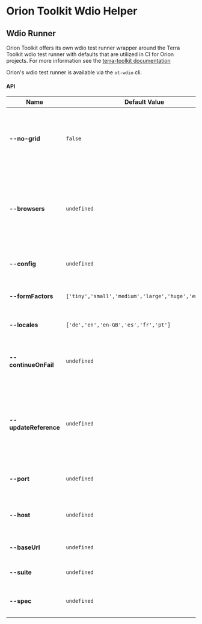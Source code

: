 # Orion Toolkit Wdio Helper

## Wdio Runner
Orion Toolkit offers its own wdio test runner wrapper around the Terra Toolkit wdio test runner with defaults that are utilized in CI for Orion projects.  For more information see the [terra-toolkit documentation](https://github.com/cerner/terra-toolkit/blob/master/scripts/wdio/README.md)

Orion's wdio test runner is available via the `ot-wdio` cli.

#### API
| Name  | Default Value | Description |
| ------------- | ------------- | ------------- |
| **--no-grid** | `false` | Whether or not to run tests against the orion internal selenium grid. |
| **--browsers** | `undefined` | Which browsers to run against if using the selenium grid (defaults to undefined which is all browsers). |
| **--config**  | `undefined` | The wdio config path for the tests.  |
| **--formFactors**  | `['tiny','small','medium','large','huge','enormous']` | The list of viewport sizes to test. |
| **--locales** | `['de','en','en-GB','es','fr','pt']` | The list of locales to test. |
| **--continueOnFail** | `undefined` | Whether or not to execute all test runs when a run fails. |
| **--updateReference** | `undefined` | Whether or not to remove reference screenshots during screenshot cleanup. CLI use only. |
| **--port**  | `undefined` | [wdio option] The selenium server port. |
| **--host** | `undefined` | [wdio option] The selenium server host address. |
| **--baseUrl** | `undefined` | [wdio option] The base URL. |
| **--suite** | `undefined  ` | [wdio option] The suite to run. |
| **--spec** | `undefined` | [wdio option] The spec file to run. |
